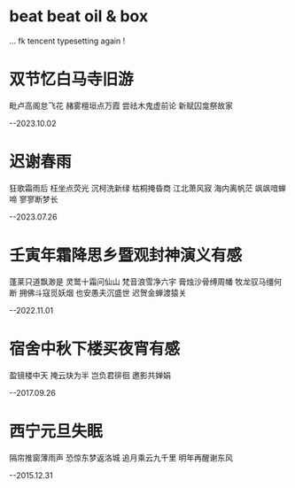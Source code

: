 # beat beat oil & box


... fk tencent typesetting again !


# 双节忆白马寺旧游


毗卢高阁怠飞花
赭雾檀垣点万霞
尝祛木鬼虚前论
新赋囚龛祭故家

--2023.10.02


# 迟谢春雨


狂歌霜雨后  枉坐点荧光
沉柯洗新绿  枯桐掩昏商
江北萧风寂  海内离帆茫
飒飒喑蝉啼  寥寥断梦长

--2023.07.26


# 壬寅年霜降思乡暨观封神演义有感


蓬莱只道飘渺是  灵鹫十霜问仙山
梵音浪雪净六宇  膏烛沙骨缚周幡
牧龙驭马缰何断  拥佛斗寇觅妖烟
也安愚夫沉盛世  迟贺金蝉渡猿关

--2022.11.01


# 宿舍中秋下楼买夜宵有感


盈镜楼中天
掩云玦为半
岂负君徘徊
邀影共婵娟

--2017.09.26


# 西宁元旦失眠


隔帘推窗薄雨声
恐惊东梦返洛城
追月乘云九千里
明年再醒谢东风

--2015.12.31
